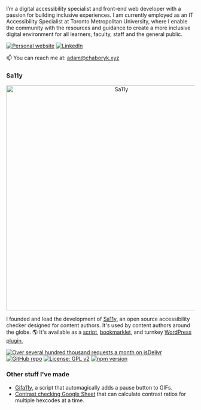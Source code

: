I’m a digital accessibility specialist and front-end web developer with a passion for building inclusive experiences. I am currently employed as an IT Accessibility Specialist at Toronto Metropolitan University, where I enable the community with the resources and guidance to create a more inclusive digital environment for all learners, faculty, staff and the general public. 

[![Personal website](https://img.shields.io/badge/website-chaboryk.xyz-blue)](https://www.chaboryk.xyz) [![LinkedIn](https://img.shields.io/badge/LinkedIn-blue)](https://ca.linkedin.com/in/adamchaboryk)

📫 You can reach me at: [adam@chaboryk.xyz](mailto:adam@chaboryk.xyz)

### Sa11y

<div align="center">
  <img src="https://camo.githubusercontent.com/7fe9d715221a80d81e459169533b3848e9f7163191090bdb8b9602f5b621d597/68747470733a2f2f72796572736f6e646d702e6769746875622e696f2f73613131792f6173736574732f6769746875622d62616e6e65722e706e67" alt="Sa11y" width="600px"/>
</div>

I founded and lead the development of [Sa11y,](https://sa11y.netlify.app) an open source accessibility checker designed for content authors. It's used by content authors around the globe. 🌎 It's available as a [script](https://sa11y.netlify.app/developers/), [bookmarklet](https://sa11y.netlify.app/bookmarklet/), and turnkey [WordPress plugin.](https://wordpress.org/plugins/sa11y/)

[![Over several hundred thousand requests a month on jsDelivr](https://data.jsdelivr.com/v1/package/gh/ryersondmp/sa11y/badge?style=rounded)](https://www.jsdelivr.com/package/gh/ryersondmp/sa11y) [![GitHub repo](https://img.shields.io/badge/GitHub-Sa11y-blue)](https://github.com/ryersondmp/sa11y) [![License: GPL v2](https://img.shields.io/badge/License-GPL_v2-blue.svg)](https://github.com/ryersondmp/sa11y/blob/master/LICENSE.md) [![npm version](https://badge.fury.io/js/sa11y.svg)](https://www.npmjs.com/package/sa11y)

### Other stuff I've made
- [Gifa11y](https://github.com/adamchaboryk/gifa11y), a script that automagically adds a pause button to GIFs. 
- [Contrast checking Google Sheet](https://gist.github.com/adamchaboryk/0dd2529ea9b8480f21905aaf11d1b5a5) that can calculate contrast ratios for multiple hexcodes at a time.
